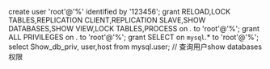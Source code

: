 create user 'root'@'%' identified by '123456';
grant RELOAD,LOCK TABLES,REPLICATION CLIENT,REPLICATION SLAVE,SHOW DATABASES,SHOW VIEW,LOCK TABLES,PROCESS on *.* to 'root'@'%';
grant ALL PRIVILEGES on *.* to 'root'@'%';
grant SELECT on `mysql`.* to 'root'@'%';
select Show_db_priv, user,host from mysql.user;  // 查询用户show databases 权限